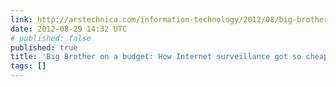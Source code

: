 ```yaml
---
link: http://arstechnica.com/information-technology/2012/08/big-brother-meets-big-data-the-next-wave-in-net-surveillance-tech/
date: 2012-08-29 14:32 UTC
# published: false
published: true
title: 'Big Brother on a budget: How Internet surveillance got so cheap | Ars Technica'
tags: []
---
```



